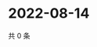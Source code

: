 # 2022-08-14

共 0 条

<!-- BEGIN WEIBO -->
<!-- 最后更新时间 Sun Aug 14 2022 04:16:49 GMT+0800 (China Standard Time) -->

<!-- END WEIBO -->
